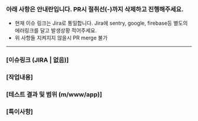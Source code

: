 ### 아래 사항은 안내란입니다. PR시 절취선(-)까지 삭제하고 진행해주세요.
- 현재 이슈 링크는 Jira로 통일합니다. Jira에 sentry, google, firebase등 별도의 에러링크를 달고 발생상황 적어주세요.
- 위 사항들 지켜지지 않을시 PR merge 불가
--------------------------------------------------------------

### [이슈링크 (JIRA | 없음)]

### [작업내용]

### [테스트 결과 및 범위 (m/www/app)]

### [특이사항]
